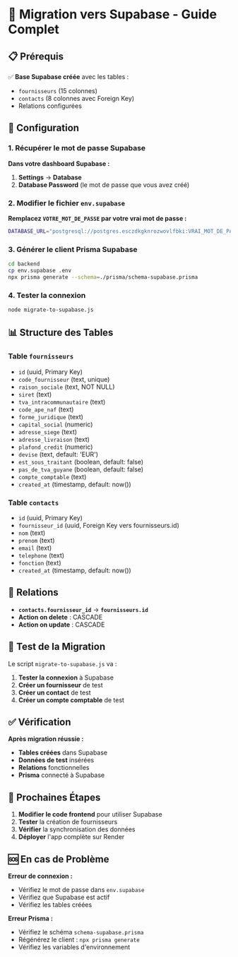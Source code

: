 # 🚀 Migration vers Supabase - Guide Complet

## 📋 Prérequis

✅ **Base Supabase créée** avec les tables :
- `fournisseurs` (15 colonnes)
- `contacts` (8 colonnes avec Foreign Key)
- Relations configurées

## 🔧 Configuration

### 1. Récupérer le mot de passe Supabase

**Dans votre dashboard Supabase :**
1. **Settings** → **Database**
2. **Database Password** (le mot de passe que vous avez créé)

### 2. Modifier le fichier `env.supabase`

**Remplacez `VOTRE_MOT_DE_PASSE` par votre vrai mot de passe :**
```bash
DATABASE_URL="postgresql://postgres.esczdkgknrozwovlfbki:VRAI_MOT_DE_PASSE@aws-0-eu-central-1.pooler.supabase.com:6543/postgres"
```

### 3. Générer le client Prisma Supabase

```bash
cd backend
cp env.supabase .env
npx prisma generate --schema=./prisma/schema-supabase.prisma
```

### 4. Tester la connexion

```bash
node migrate-to-supabase.js
```

## 📊 Structure des Tables

### Table `fournisseurs`
- `id` (uuid, Primary Key)
- `code_fournisseur` (text, unique)
- `raison_sociale` (text, NOT NULL)
- `siret` (text)
- `tva_intracommunautaire` (text)
- `code_ape_naf` (text)
- `forme_juridique` (text)
- `capital_social` (numeric)
- `adresse_siege` (text)
- `adresse_livraison` (text)
- `plafond_credit` (numeric)
- `devise` (text, default: 'EUR')
- `est_sous_traitant` (boolean, default: false)
- `pas_de_tva_guyane` (boolean, default: false)
- `compte_comptable` (text)
- `created_at` (timestamp, default: now())

### Table `contacts`
- `id` (uuid, Primary Key)
- `fournisseur_id` (uuid, Foreign Key vers fournisseurs.id)
- `nom` (text)
- `prenom` (text)
- `email` (text)
- `telephone` (text)
- `fonction` (text)
- `created_at` (timestamp, default: now())

## 🔗 Relations

- **`contacts.fournisseur_id`** → **`fournisseurs.id`**
- **Action on delete** : CASCADE
- **Action on update** : CASCADE

## 🧪 Test de la Migration

Le script `migrate-to-supabase.js` va :
1. **Tester la connexion** à Supabase
2. **Créer un fournisseur** de test
3. **Créer un contact** de test
4. **Créer un compte comptable** de test

## ✅ Vérification

**Après migration réussie :**
- **Tables créées** dans Supabase
- **Données de test** insérées
- **Relations** fonctionnelles
- **Prisma** connecté à Supabase

## 🚀 Prochaines Étapes

1. **Modifier le code frontend** pour utiliser Supabase
2. **Tester** la création de fournisseurs
3. **Vérifier** la synchronisation des données
4. **Déployer** l'app complète sur Render

## 🆘 En cas de Problème

**Erreur de connexion :**
- Vérifiez le mot de passe dans `env.supabase`
- Vérifiez que Supabase est actif
- Vérifiez les tables créées

**Erreur Prisma :**
- Vérifiez le schéma `schema-supabase.prisma`
- Régénérez le client : `npx prisma generate`
- Vérifiez les variables d'environnement
